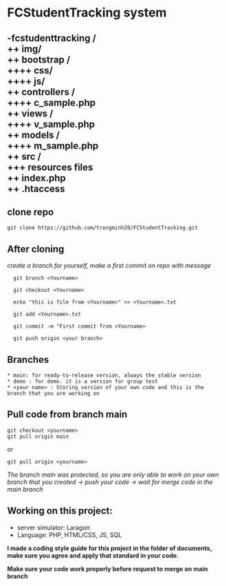# FCStudentTracking system
-fcstudenttracking / <br>
 ++ img/ <br>
 ++ bootstrap / <br>
    ++++ css/ <br>
    ++++ js/ <br>
 ++ controllers /<br> 
    ++++ c_sample.php<br>
 ++ views /<br>
    ++++ v_sample.php<br>
 ++ models /<br>
    ++++ m_sample.php<br>
 ++ src /<br>
    +++ resources files<br>
 ++ index.php<br>
 ++ .htaccess<br>
--------------
## clone repo
```
git clone https://github.com/trongminh20/FCStudentTracking.git
```

## After cloning

*create a branch for yourself, make a first commit on repo with message* <br>
```  
  git branch <Yourname>
  
  git checkout <Yourname>

  echo "this is file from <Yourname>" >> <Yourname>.txt

  git add <Yourname>.txt

  git commit -m "First commit from <Yourname>

  git push origin <your branch>
```
## Branches 
    * main: for ready-to-release version, always the stable version 
    * demo : for demo. it is a version for group test
    * <your name> : Storing version of your own code and this is the branch that you are working on
## Pull code from branch main
```
git checkout <yourname>
git pull origin main
```
or 
```
git pull origin <yourname>
```

_The branch main was protected, so you are only able to work on your own branch that you created -> push your code 
-> wait for merge code in the main branch_ 

## Working on this project:
 * server simulator:  Laragon
 * Language: PHP, HTML/CSS, JS, SQL

**I made a coding style guide for this project in the folder of documents, make sure you agree and apply that 
standard in your 
code.** 

 **Make sure your code work properly before request to merge on main branch**
